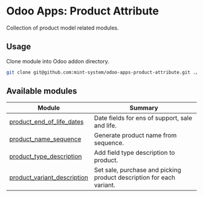 # Odoo Apps: Product Attribute

Collection of product model related modules.

## Usage

Clone module into Odoo addon directory.

```bash
git clone git@github.com:mint-system/odoo-apps-product-attribute.git ./addons/product_attribute
```

## Available modules

| Module | Summary |
| --- | --- |
| [product_end_of_life_dates](product_end_of_life_dates) |         Date fields for ens of support, sale and life. |
| [product_name_sequence](product_name_sequence) |         Generate product name from sequence. |
| [product_type_description](product_type_description) |         Add field type description to product. |
| [product_variant_description](product_variant_description) |         Set sale, purchase and picking product description for each variant. |

